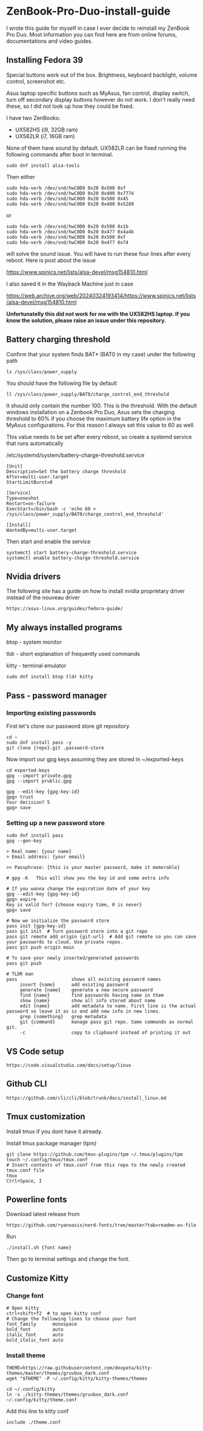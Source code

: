 # ZenBook-Pro-Duo-install-guide

I wrote this guide for myself in case I ever decide to reinstall my ZenBook Pro Duo. Most information you can find here are from online forums, documentations and video guides.

## Installing Fedora 39

Special buttons work out of the box. Brightness, keyboard backlight, volume control, screenshot etc.

Asus laptop specific buttons such as MyAsus, fan control, display switch, turn off secondary display buttons however do not work. I don't really need these, so I did not look up how they could be fixed.

I have two ZenBooks:
- UX582HS (i9, 32GB ram)
- UX582LR (i7, 16GB ram)

None of them have sound by default. UX582LR can be fixed running the following commands after boot in terminal.

    sudo dnf install alsa-tools

Then either

    sudo hda-verb /dev/snd/hwC0D0 0x20 0x500 0xf
    sudo hda-verb /dev/snd/hwC0D0 0x20 0x400 0x7774
    sudo hda-verb /dev/snd/hwC0D0 0x20 0x500 0x45
    sudo hda-verb /dev/snd/hwC0D0 0x20 0x400 0x5289

or

    sudo hda-verb /dev/snd/hwC0D0 0x20 0x500 0x1b
    sudo hda-verb /dev/snd/hwC0D0 0x20 0x477 0x4a4b
    sudo hda-verb /dev/snd/hwC0D0 0x20 0x500 0xf
    sudo hda-verb /dev/snd/hwC0D0 0x20 0x477 0x74

will solve the sound issue. You will have to run these four lines after every reboot. Here is post about the issue

https://www.spinics.net/lists/alsa-devel/msg154810.html

I also saved it in the Wayback Machine just in case

https://web.archive.org/web/20240324193414/https://www.spinics.net/lists/alsa-devel/msg154810.html

**Unfortunatelly this did not work for me with the UX582HS laptop. If you know the solution, please raise an issue under this repository.**

## Battery charging threshold

Confirm that your system finds BAT* (BAT0 in my case) under the following path

    ls /sys/class/power_supply

You should have the following file by default

    ll /sys/class/power_supply/BAT0/charge_control_end_threshold

It should only contain the number 100. This is the threshold. With the default windows installation on a Zenbook Pro Duo, Asus sets the charging threshold to 60% if you choose the maximum battery life option in the MyAsus configurations. For this reason I always set this value to 60 as well.

This value needs to be set after every reboot, so create a systemd service that runs automatically

/etc/systemd/system/battery-charge-threshold.service

    [Unit]
    Description=Set the battery charge threshold
    After=multi-user.target
    StartLimitBurst=0

    [Service]
    Type=oneshot
    Restart=on-failure
    ExecStart=/bin/bash -c 'echo 60 > /sys/class/power_supply/BAT0/charge_control_end_threshold'

    [Install]
    WantedBy=multi-user.target

Then start and enable the service

    systemctl start battery-charge-threshold.service
    systemctl enable battery-charge-threshold.service

## Nvidia drivers

The following site has a guide on how to install nvidia proprietary driver instead of the nouveau driver

    https://asus-linux.org/guides/fedora-guide/


## My always installed programs

btop - system monitor

tldr - short explanation of frequently used commands

kitty - terminal emulator

    sudo dnf install btop tldr kitty

## Pass - password manager

### Importing existing passwords

First let's clone our password store git repository.

    cd ~
    sudo dnf install pass -y
    git clone {repo}.git .password-store

Now import our gpg keys assuming they are stored in ~/exported-keys

    cd exported-keys
    gpg --import private.gpg
    gpg --import prublic.gpg

    gpg --edit-key {gpg-key-id}
    gpg> trust
    Your decision? 5
    gpg> save

### Setting up a new password store

    sudo dnf install pass
    gpg --gen-key

    > Real name: {your name}
    > Email address: {your email}

    >> Passphrase: {this is your master password, make it memorable}

    # gpg -K   This will show you the key id and some extra info

    # If you wanna change the expiration date of your key
    gpg --edit-key {gpg-key-id}
    gpg> expire
    Key is valid for? {choose expiry time, 0 is never}
    gpg> save

    # Now we initialize the password store
    pass init {gpg-key-id}
    pass git init  # Turn password store into a git repo
    pass git remote add origin {git-url}  # Add git remote so you can save your passwords to cloud. Use private repos.
    pass git push origin main

    # To save your newly inserted/generated passwords
    pass git push

    # TLDR man
    pass                    shows all existing password names
         insert {name}      add existing password
         generate {name}    generate a new secure password
         find {name}        find passwords having name in them
         show {name}        show all info stored about name
         edit {name}        add metadata to name. First line is the actual password so leave it as is and add new info in new lines.
         grep {something}   grep metadata
         git {command}      manage pass git repo. Same commands as normal git.
         -c                 copy to clipboard instead of printing it out

## VS Code setup

    https://code.visualstudio.com/docs/setup/linux

## Github CLI

    https://github.com/cli/cli/blob/trunk/docs/install_linux.md

## Tmux customization

Install tmux if you dont have it already.

Install tmux package manager (tpm)

    git clone https://github.com/tmux-plugins/tpm ~/.tmux/plugins/tpm
    touch ~/.config/tmux/tmux.conf
    # Insert contents of tmux.conf from this repo to the newly created tmux.conf file
    tmux
    Ctrl+Space, I

## Powerline fonts

Download latest release from

    https://github.com/ryanoasis/nerd-fonts/tree/master?tab=readme-ov-file

Run

    ./install.sh {font name}

Then go to terminal settings and change the font.

## Customize Kitty

### Change font

    # Open kitty
    ctrl+shift+f2  # to open kitty conf
    # Change the following lines to choose your font
    font_family      monospace
    bold_font        auto
    italic_font      auto
    bold_italic_font auto

### Install theme

    THEME=https://raw.githubusercontent.com/dexpota/kitty-themes/master/themes/gruvbox_dark.conf
    wget "$THEME" -P ~/.config/kitty/kitty-themes/themes

    cd ~/.config/kitty
    ln -s ./kitty-themes/themes/gruvbox_dark.conf ~/.config/kitty/theme.conf

Add this line to kitty conf

    include ./theme.conf